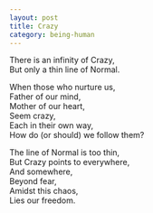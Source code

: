 ```yaml
---
layout: post
title: Crazy
category: being-human
---
```


There is an infinity of Crazy,  
But only a thin line of Normal.

When those who nurture us,  
Father of our mind,  
Mother of our heart,  
Seem crazy,  
Each in their own way,  
How do (or should) we follow them?

The line of Normal is too thin,  
But Crazy points to everywhere,  
And somewhere,  
Beyond fear,  
Amidst this chaos,  
Lies our freedom.












